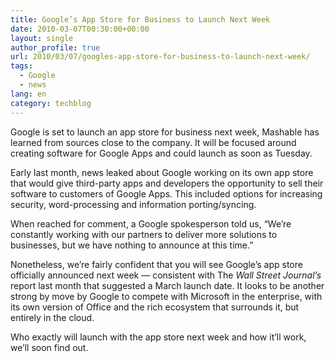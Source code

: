 ```yaml
---
title: Google’s App Store for Business to Launch Next Week
date: 2010-03-07T00:30:00+00:00
layout: single
author_profile: true
url: 2010/03/07/googles-app-store-for-business-to-launch-next-week/
tags:
  - Google
  - news
lang: en
category: techblog
---
```

Google is set to launch an app store for business next week, Mashable has learned from sources close to the company. It will be focused around creating software for Google Apps and could launch as soon as Tuesday.

Early last month, news leaked about Google working on its own app store that would give third-party apps and developers the opportunity to sell their software to customers of Google Apps. This included options for increasing security, word-processing and information porting/syncing.

When reached for comment, a Google spokesperson told us, “We’re constantly working with our partners to deliver more solutions to businesses, but we have nothing to announce at this time.”

Nonetheless, we’re fairly confident that you will see Google’s app store officially announced next week — consistent with The _Wall Street Journal’s_ report last month that suggested a March launch date. It looks to be another strong by move by Google to compete with Microsoft in the enterprise, with its own version of Office and the rich ecosystem that surrounds it, but entirely in the cloud.

Who exactly will launch with the app store next week and how it’ll work, we’ll soon find out.